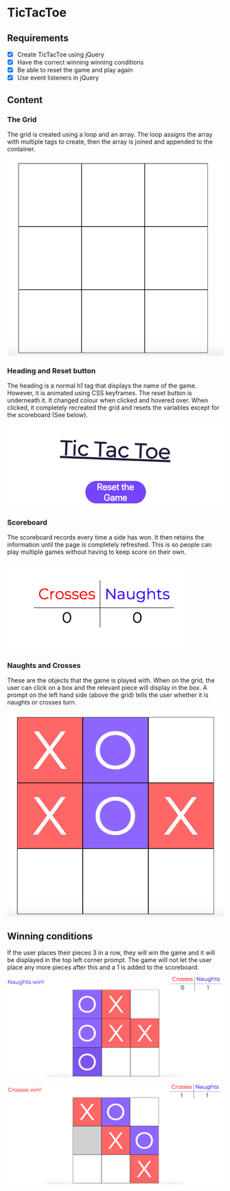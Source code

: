 # TicTacToe

## Requirements
- [x] Create TicTacToe using jQuery
- [x] Have the correct winning winning conditions
- [x] Be able to reset the game and play again
- [x] Use event listeners in jQuery

## Content

### The Grid

The grid is created using a loop and an array. The loop assigns the array with multiple tags to create, then the array is joined and appended to the container.

![Grid](readmeImg/grid.png)

### Heading and Reset button

The heading is a normal h1 tag that displays the name of the game. However, it is animated using CSS keyframes. The reset button is underneath it. It changed colour when clicked and hovered over. When clicked, it completely recreated the grid and resets the variables except for the scoreboard (See below).

![Header and reset](readmeImg/headandbutton.png)

### Scoreboard

The scoreboard records every time a side has won. It then retains the information until the page is completely refreshed. This is so people can play multiple games without having to keep score on their own.

![Scoreboard](readmeImg/tally.png)

### Naughts and Crosses

These are the objects that the game is played with. When on the grid, the user can click on a box and the relevant piece will display in the box. A prompt on the left hand side (above the grid) tells the user whether it is naughts or crosses turn.

![X and O](readmeImg/xando.png)

## Winning conditions

If the user places their pieces 3 in a row, they will win the game and it will be displayed in the top left corner prompt. The game will not let the user place any more pieces after this and a 1 is added to the scoreboard.

![O wins](readmeImg/owin.png)

![X wins](readmeImg/xwin.png)
